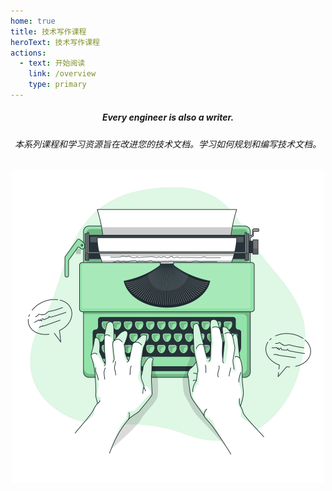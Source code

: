 ```yaml
---
home: true
title: 技术写作课程
heroText: 技术写作课程
actions:
  - text: 开始阅读
    link: /overview
    type: primary
---
```


<style scoped >
	h1, h5, h6{
		text-align: center;
	}

    .banner-wrapper{
        width: 100%
    }

    .banner {
        display: block;
        width:500px !important;
        margin: 0 auto !important;
    }
</style>

<h5 class="sub-title">Every engineer is also a writer. </h5>
<h6>本系列课程和学习资源旨在改进您的技术文档。学习如何规划和编写技术文档。</h6>

<div class="banner-wrapper">

<img class="banner" src="./images/index.svg" />

</div>
